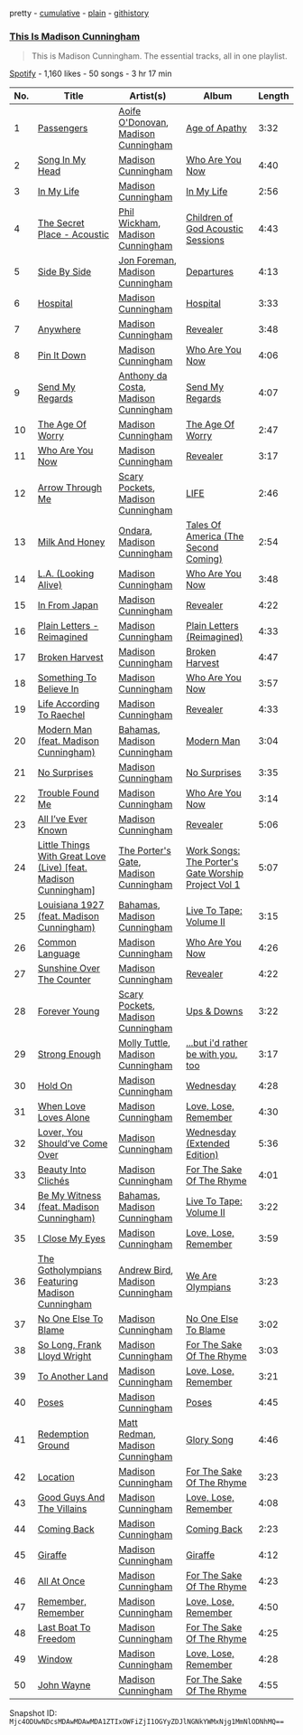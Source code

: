 pretty - [cumulative](/playlists/cumulative/37i9dQZF1DZ06evO1TLEmS.md) - [plain](/playlists/plain/37i9dQZF1DZ06evO1TLEmS) - [githistory](https://github.githistory.xyz/mackorone/spotify-playlist-archive/blob/main/playlists/plain/37i9dQZF1DZ06evO1TLEmS)

### [This Is Madison Cunningham](https://open.spotify.com/playlist/37i9dQZF1DZ06evO1TLEmS)

> This is Madison Cunningham\. The essential tracks, all in one playlist.

[Spotify](https://open.spotify.com/user/spotify) - 1,160 likes - 50 songs - 3 hr 17 min

| No. | Title | Artist(s) | Album | Length |
|---|---|---|---|---|
| 1 | [Passengers](https://open.spotify.com/track/58GSV5f6YqrgpWOpAku2Ic) | [Aoife O'Donovan](https://open.spotify.com/artist/1f3ubTd6eyxuy30ddDJQQa), [Madison Cunningham](https://open.spotify.com/artist/3h9TfIgwhovQELlP2jj4xL) | [Age of Apathy](https://open.spotify.com/album/69fyrHncvxDoWtZDuqKAKC) | 3:32 |
| 2 | [Song In My Head](https://open.spotify.com/track/0SqfoSpuWsk4CJpCX2LvCD) | [Madison Cunningham](https://open.spotify.com/artist/3h9TfIgwhovQELlP2jj4xL) | [Who Are You Now](https://open.spotify.com/album/2CE5eeFL2vKtLvVpjgpfQy) | 4:40 |
| 3 | [In My Life](https://open.spotify.com/track/2kgnKo9QCHpohSPxkDStLy) | [Madison Cunningham](https://open.spotify.com/artist/3h9TfIgwhovQELlP2jj4xL) | [In My Life](https://open.spotify.com/album/3tgVhn9aidAfQvITwCZvhM) | 2:56 |
| 4 | [The Secret Place \- Acoustic](https://open.spotify.com/track/1ZwyRRW5zGjt9gGOwSO5YM) | [Phil Wickham](https://open.spotify.com/artist/5d1JhBfyb58upMXCZOdbQu), [Madison Cunningham](https://open.spotify.com/artist/3h9TfIgwhovQELlP2jj4xL) | [Children of God Acoustic Sessions](https://open.spotify.com/album/5AyRWQVQ69mjrdoxIhNanU) | 4:43 |
| 5 | [Side By Side](https://open.spotify.com/track/2BtUkMC928pz4Yqz27ZQo9) | [Jon Foreman](https://open.spotify.com/artist/5D3h9ZoobhetjXw3dKhcaq), [Madison Cunningham](https://open.spotify.com/artist/3h9TfIgwhovQELlP2jj4xL) | [Departures](https://open.spotify.com/album/6XjPtcU79xRGRXvCx3Owlj) | 4:13 |
| 6 | [Hospital](https://open.spotify.com/track/7yELjeC1XSdso8N8EBrVib) | [Madison Cunningham](https://open.spotify.com/artist/3h9TfIgwhovQELlP2jj4xL) | [Hospital](https://open.spotify.com/album/1ENe8pdOhj33eDRWNv6Nd2) | 3:33 |
| 7 | [Anywhere](https://open.spotify.com/track/11s7r8ffgXRZreqvMVPACS) | [Madison Cunningham](https://open.spotify.com/artist/3h9TfIgwhovQELlP2jj4xL) | [Revealer](https://open.spotify.com/album/3flejyQLaN7EolO3Vmg31D) | 3:48 |
| 8 | [Pin It Down](https://open.spotify.com/track/4G0cKJupBY79cAoYDihZwI) | [Madison Cunningham](https://open.spotify.com/artist/3h9TfIgwhovQELlP2jj4xL) | [Who Are You Now](https://open.spotify.com/album/2CE5eeFL2vKtLvVpjgpfQy) | 4:06 |
| 9 | [Send My Regards](https://open.spotify.com/track/4k5N65CQWpIFuLmLOfSyRI) | [Anthony da Costa](https://open.spotify.com/artist/59FeKdChfWED6sfb6QQbzj), [Madison Cunningham](https://open.spotify.com/artist/3h9TfIgwhovQELlP2jj4xL) | [Send My Regards](https://open.spotify.com/album/0P0fxg3LcDZuYnMNqSlBmH) | 4:07 |
| 10 | [The Age Of Worry](https://open.spotify.com/track/7ltM6d3uA0lUBCPfJTyc1N) | [Madison Cunningham](https://open.spotify.com/artist/3h9TfIgwhovQELlP2jj4xL) | [The Age Of Worry](https://open.spotify.com/album/2sK9FA8u60GpTqusHp8GqN) | 2:47 |
| 11 | [Who Are You Now](https://open.spotify.com/track/5kxVd8hCvJWaXw8Rp5xtGh) | [Madison Cunningham](https://open.spotify.com/artist/3h9TfIgwhovQELlP2jj4xL) | [Revealer](https://open.spotify.com/album/3flejyQLaN7EolO3Vmg31D) | 3:17 |
| 12 | [Arrow Through Me](https://open.spotify.com/track/0WqFBfRAMFqOu5bLKojjIL) | [Scary Pockets](https://open.spotify.com/artist/1e16kiJQtCTveTl7TQnkFN), [Madison Cunningham](https://open.spotify.com/artist/3h9TfIgwhovQELlP2jj4xL) | [LIFE](https://open.spotify.com/album/2wHNkXpAGzy5MCJg0ZpbIX) | 2:46 |
| 13 | [Milk And Honey](https://open.spotify.com/track/3MBj4YAt6umNKhjOzAOWoz) | [Ondara](https://open.spotify.com/artist/33saQZHi434TBuDAXbyU2W), [Madison Cunningham](https://open.spotify.com/artist/3h9TfIgwhovQELlP2jj4xL) | [Tales Of America \(The Second Coming\)](https://open.spotify.com/album/53NJ8rhui9uzJ1IagwQa4V) | 2:54 |
| 14 | [L.A\. \(Looking Alive\)](https://open.spotify.com/track/7zPotVoWNGt5TxFLg24cbT) | [Madison Cunningham](https://open.spotify.com/artist/3h9TfIgwhovQELlP2jj4xL) | [Who Are You Now](https://open.spotify.com/album/2CE5eeFL2vKtLvVpjgpfQy) | 3:48 |
| 15 | [In From Japan](https://open.spotify.com/track/3nL4XPPA0k2BCfaAxoUiZw) | [Madison Cunningham](https://open.spotify.com/artist/3h9TfIgwhovQELlP2jj4xL) | [Revealer](https://open.spotify.com/album/3flejyQLaN7EolO3Vmg31D) | 4:22 |
| 16 | [Plain Letters \- Reimagined](https://open.spotify.com/track/7LfTX8haVHsWco3kaoHqot) | [Madison Cunningham](https://open.spotify.com/artist/3h9TfIgwhovQELlP2jj4xL) | [Plain Letters \(Reimagined\)](https://open.spotify.com/album/3CNj2dFPx3h6c2ToL3V85O) | 4:33 |
| 17 | [Broken Harvest](https://open.spotify.com/track/4RgMyZb1frf45zF2BSjMD4) | [Madison Cunningham](https://open.spotify.com/artist/3h9TfIgwhovQELlP2jj4xL) | [Broken Harvest](https://open.spotify.com/album/3cw9LHQyTxAjwGbkJDewme) | 4:47 |
| 18 | [Something To Believe In](https://open.spotify.com/track/79NCNvyJMKSCVSGQZjSLf4) | [Madison Cunningham](https://open.spotify.com/artist/3h9TfIgwhovQELlP2jj4xL) | [Who Are You Now](https://open.spotify.com/album/2CE5eeFL2vKtLvVpjgpfQy) | 3:57 |
| 19 | [Life According To Raechel](https://open.spotify.com/track/35sEqwW23uB0PqZATuQVjW) | [Madison Cunningham](https://open.spotify.com/artist/3h9TfIgwhovQELlP2jj4xL) | [Revealer](https://open.spotify.com/album/3flejyQLaN7EolO3Vmg31D) | 4:33 |
| 20 | [Modern Man \(feat\. Madison Cunningham\)](https://open.spotify.com/track/5wo8gxWeFb9YsZ719fALSL) | [Bahamas](https://open.spotify.com/artist/4C50EbCS11M0VbGyH3OfLt), [Madison Cunningham](https://open.spotify.com/artist/3h9TfIgwhovQELlP2jj4xL) | [Modern Man](https://open.spotify.com/album/2mYhqIuQKJ8CQCkuJH14A2) | 3:04 |
| 21 | [No Surprises](https://open.spotify.com/track/4eXOqmr69p5v8mztsEeO1R) | [Madison Cunningham](https://open.spotify.com/artist/3h9TfIgwhovQELlP2jj4xL) | [No Surprises](https://open.spotify.com/album/4h8UfmHaGPZDivrHVOjAQi) | 3:35 |
| 22 | [Trouble Found Me](https://open.spotify.com/track/5eOvYoXwPk5b3yEIKiphuV) | [Madison Cunningham](https://open.spotify.com/artist/3h9TfIgwhovQELlP2jj4xL) | [Who Are You Now](https://open.spotify.com/album/2CE5eeFL2vKtLvVpjgpfQy) | 3:14 |
| 23 | [All I’ve Ever Known](https://open.spotify.com/track/3asrVoL2yOlr6LSAamJ94L) | [Madison Cunningham](https://open.spotify.com/artist/3h9TfIgwhovQELlP2jj4xL) | [Revealer](https://open.spotify.com/album/3flejyQLaN7EolO3Vmg31D) | 5:06 |
| 24 | [Little Things With Great Love \(Live\) \[feat\. Madison Cunningham\]](https://open.spotify.com/track/4mpVCcWKI4uQVJoQWAwTHV) | [The Porter's Gate](https://open.spotify.com/artist/3lFjLxwdFzhGr9fhWzE0SW), [Madison Cunningham](https://open.spotify.com/artist/3h9TfIgwhovQELlP2jj4xL) | [Work Songs: The Porter's Gate Worship Project Vol 1](https://open.spotify.com/album/0fGjqZbsoSCGJEfjdaCyCI) | 5:07 |
| 25 | [Louisiana 1927 \(feat\. Madison Cunningham\)](https://open.spotify.com/track/08v0Un342hJHIgtsLcBbER) | [Bahamas](https://open.spotify.com/artist/4C50EbCS11M0VbGyH3OfLt), [Madison Cunningham](https://open.spotify.com/artist/3h9TfIgwhovQELlP2jj4xL) | [Live To Tape: Volume II](https://open.spotify.com/album/6WocdLjm1E7hXslJgK1mMU) | 3:15 |
| 26 | [Common Language](https://open.spotify.com/track/3rEwolA0qEDonOpKkws7V7) | [Madison Cunningham](https://open.spotify.com/artist/3h9TfIgwhovQELlP2jj4xL) | [Who Are You Now](https://open.spotify.com/album/2CE5eeFL2vKtLvVpjgpfQy) | 4:26 |
| 27 | [Sunshine Over The Counter](https://open.spotify.com/track/6OQEgClxANfwxaRCc8zrHg) | [Madison Cunningham](https://open.spotify.com/artist/3h9TfIgwhovQELlP2jj4xL) | [Revealer](https://open.spotify.com/album/3flejyQLaN7EolO3Vmg31D) | 4:22 |
| 28 | [Forever Young](https://open.spotify.com/track/5SEIUFwcfzz23XOsV9Zkq4) | [Scary Pockets](https://open.spotify.com/artist/1e16kiJQtCTveTl7TQnkFN), [Madison Cunningham](https://open.spotify.com/artist/3h9TfIgwhovQELlP2jj4xL) | [Ups & Downs](https://open.spotify.com/album/3NRo2C87t72OqUzt1DnRBD) | 3:22 |
| 29 | [Strong Enough](https://open.spotify.com/track/69qLjFRZbz7V7uM13DtmOW) | [Molly Tuttle](https://open.spotify.com/artist/4LX0KCPnH7gvxEbVXqXmAE), [Madison Cunningham](https://open.spotify.com/artist/3h9TfIgwhovQELlP2jj4xL) | [...but i'd rather be with you, too](https://open.spotify.com/album/5rBVASdotOwS4z4a4LAbmS) | 3:17 |
| 30 | [Hold On](https://open.spotify.com/track/0MeWGR4nVsu9x67kPTxC0R) | [Madison Cunningham](https://open.spotify.com/artist/3h9TfIgwhovQELlP2jj4xL) | [Wednesday](https://open.spotify.com/album/2ilclX1VSOuOhcPBWI4rkK) | 4:28 |
| 31 | [When Love Loves Alone](https://open.spotify.com/track/0123Q9pS0KtXal4ejQd0ju) | [Madison Cunningham](https://open.spotify.com/artist/3h9TfIgwhovQELlP2jj4xL) | [Love, Lose, Remember](https://open.spotify.com/album/33cGQwuhKjfvlGziUdKMWL) | 4:30 |
| 32 | [Lover, You Should’ve Come Over](https://open.spotify.com/track/6BPje3kCxisxvzyP9d1Xca) | [Madison Cunningham](https://open.spotify.com/artist/3h9TfIgwhovQELlP2jj4xL) | [Wednesday \(Extended Edition\)](https://open.spotify.com/album/1me3fOCssRFnYRbTHgiiHk) | 5:36 |
| 33 | [Beauty Into Clichés](https://open.spotify.com/track/0kUnazSkIJAOJl3GiWEC94) | [Madison Cunningham](https://open.spotify.com/artist/3h9TfIgwhovQELlP2jj4xL) | [For The Sake Of The Rhyme](https://open.spotify.com/album/4BaN7uc9vzyOberlO92BRR) | 4:01 |
| 34 | [Be My Witness \(feat\. Madison Cunningham\)](https://open.spotify.com/track/4uPV46l0LEqx6VivcqHCIc) | [Bahamas](https://open.spotify.com/artist/4C50EbCS11M0VbGyH3OfLt), [Madison Cunningham](https://open.spotify.com/artist/3h9TfIgwhovQELlP2jj4xL) | [Live To Tape: Volume II](https://open.spotify.com/album/6WocdLjm1E7hXslJgK1mMU) | 3:22 |
| 35 | [I Close My Eyes](https://open.spotify.com/track/4MzNLzhD7I4xXcdGCKCAty) | [Madison Cunningham](https://open.spotify.com/artist/3h9TfIgwhovQELlP2jj4xL) | [Love, Lose, Remember](https://open.spotify.com/album/33cGQwuhKjfvlGziUdKMWL) | 3:59 |
| 36 | [The Gotholympians Featuring Madison Cunningham](https://open.spotify.com/track/4qoZQTcijnMaIbFlIs2YaN) | [Andrew Bird](https://open.spotify.com/artist/4uSftVc3FPWe6RJuMZNEe9), [Madison Cunningham](https://open.spotify.com/artist/3h9TfIgwhovQELlP2jj4xL) | [We Are Olympians](https://open.spotify.com/album/5KV0wZMvRNqxXLYJOgaIqf) | 3:23 |
| 37 | [No One Else To Blame](https://open.spotify.com/track/3tICJ9T0zJHV9NRakK8PHw) | [Madison Cunningham](https://open.spotify.com/artist/3h9TfIgwhovQELlP2jj4xL) | [No One Else To Blame](https://open.spotify.com/album/4RrYiD9kEUbyPYaWBmgVy8) | 3:02 |
| 38 | [So Long, Frank Lloyd Wright](https://open.spotify.com/track/6xB36Rdbu32JzbQGrPcRb7) | [Madison Cunningham](https://open.spotify.com/artist/3h9TfIgwhovQELlP2jj4xL) | [For The Sake Of The Rhyme](https://open.spotify.com/album/4BaN7uc9vzyOberlO92BRR) | 3:03 |
| 39 | [To Another Land](https://open.spotify.com/track/3uWPZMVDc4uJ7kS6y4PNEr) | [Madison Cunningham](https://open.spotify.com/artist/3h9TfIgwhovQELlP2jj4xL) | [Love, Lose, Remember](https://open.spotify.com/album/33cGQwuhKjfvlGziUdKMWL) | 3:21 |
| 40 | [Poses](https://open.spotify.com/track/2GIaxXqz1YwwCeq7fgyTrq) | [Madison Cunningham](https://open.spotify.com/artist/3h9TfIgwhovQELlP2jj4xL) | [Poses](https://open.spotify.com/album/32tEwUgi2ZxgptAXlxXV0L) | 4:45 |
| 41 | [Redemption Ground](https://open.spotify.com/track/3Hb9XXnDjtXcd7lXy8N8Rf) | [Matt Redman](https://open.spotify.com/artist/0bz9hDpUbAw5JElgEiuIYZ), [Madison Cunningham](https://open.spotify.com/artist/3h9TfIgwhovQELlP2jj4xL) | [Glory Song](https://open.spotify.com/album/1NxngYgTVoZp0kDOe8EdDo) | 4:46 |
| 42 | [Location](https://open.spotify.com/track/4Eegpewr60UiKR7w8wfGMH) | [Madison Cunningham](https://open.spotify.com/artist/3h9TfIgwhovQELlP2jj4xL) | [For The Sake Of The Rhyme](https://open.spotify.com/album/4BaN7uc9vzyOberlO92BRR) | 3:23 |
| 43 | [Good Guys And The Villains](https://open.spotify.com/track/5dQ2LCCzIHUKR7onMXbo9E) | [Madison Cunningham](https://open.spotify.com/artist/3h9TfIgwhovQELlP2jj4xL) | [Love, Lose, Remember](https://open.spotify.com/album/33cGQwuhKjfvlGziUdKMWL) | 4:08 |
| 44 | [Coming Back](https://open.spotify.com/track/2B6uTBqOlMpfaa5icFCs6x) | [Madison Cunningham](https://open.spotify.com/artist/3h9TfIgwhovQELlP2jj4xL) | [Coming Back](https://open.spotify.com/album/5wsEdLwlrgniybkBkYZqBN) | 2:23 |
| 45 | [Giraffe](https://open.spotify.com/track/7bTL9liJExG79P5M6SAz3b) | [Madison Cunningham](https://open.spotify.com/artist/3h9TfIgwhovQELlP2jj4xL) | [Giraffe](https://open.spotify.com/album/528JQRLIrcelhIX7s7L2xS) | 4:12 |
| 46 | [All At Once](https://open.spotify.com/track/59x97Muk1DvBUhyX8xcxJo) | [Madison Cunningham](https://open.spotify.com/artist/3h9TfIgwhovQELlP2jj4xL) | [For The Sake Of The Rhyme](https://open.spotify.com/album/4BaN7uc9vzyOberlO92BRR) | 4:23 |
| 47 | [Remember, Remember](https://open.spotify.com/track/2X0imj3VOfDGWXOwaYlChu) | [Madison Cunningham](https://open.spotify.com/artist/3h9TfIgwhovQELlP2jj4xL) | [Love, Lose, Remember](https://open.spotify.com/album/33cGQwuhKjfvlGziUdKMWL) | 4:50 |
| 48 | [Last Boat To Freedom](https://open.spotify.com/track/4EmXzLFLqPKspA94RIYYM9) | [Madison Cunningham](https://open.spotify.com/artist/3h9TfIgwhovQELlP2jj4xL) | [For The Sake Of The Rhyme](https://open.spotify.com/album/4BaN7uc9vzyOberlO92BRR) | 4:25 |
| 49 | [Window](https://open.spotify.com/track/6gOIKwnnUBcpwRfEpYHBxI) | [Madison Cunningham](https://open.spotify.com/artist/3h9TfIgwhovQELlP2jj4xL) | [Love, Lose, Remember](https://open.spotify.com/album/33cGQwuhKjfvlGziUdKMWL) | 4:28 |
| 50 | [John Wayne](https://open.spotify.com/track/61D7FDCFgp9U4h6VgpRN0t) | [Madison Cunningham](https://open.spotify.com/artist/3h9TfIgwhovQELlP2jj4xL) | [For The Sake Of The Rhyme](https://open.spotify.com/album/4BaN7uc9vzyOberlO92BRR) | 4:55 |

Snapshot ID: `Mjc4ODUwNDcsMDAwMDAwMDA1ZTIxOWFiZjI1OGYyZDJlNGNkYWMxNjg1MmNlODNhMQ==`
